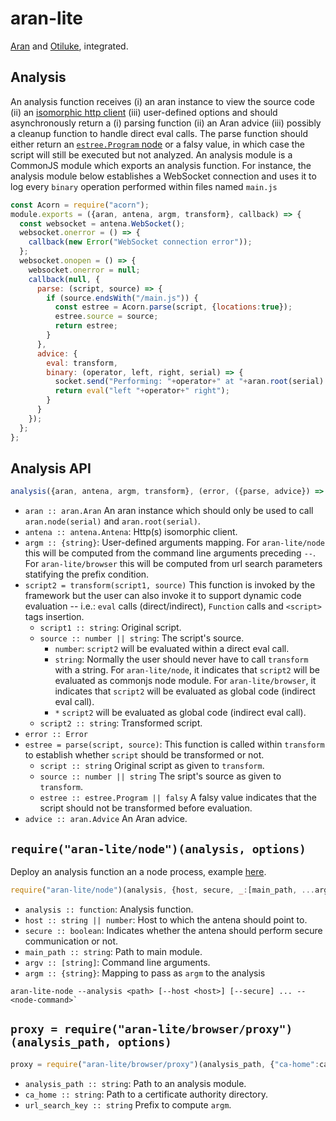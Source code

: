 # aran-lite

[Aran](https://www.npmjs.com/package/aran) and [Otiluke](https://www.npmjs.com/package/otiluke), integrated.

## Analysis

An analysis function receives (i) an aran instance to view the source code (ii) an [isomorphic http client](https://github.com/lachrist/antena) (iii) user-defined options and should asynchronously return a (i) parsing function (ii) an Aran advice (iii) possibly a cleanup function to handle direct eval calls.
The parse function should either return an [`estree.Program` node](https://github.com/estree/estree/blob/master/es2015.md#programs) or a falsy value, in which case the script will still be executed but not analyzed.
An analysis module is a CommonJS module which exports an analysis function.
For instance, the analysis module below establishes a WebSocket connection and uses it to log every `binary` operation performed within files named `main.js` 

```js
const Acorn = require("acorn");
module.exports = ({aran, antena, argm, transform}, callback) => {
  const websocket = antena.WebSocket();
  websocket.onerror = () => {
    callback(new Error("WebSocket connection error"));
  };
  websocket.onopen = () => {
    websocket.onerror = null;
    callback(null, {
      parse: (script, source) => {
        if (source.endsWith("/main.js")) {
          const estree = Acorn.parse(script, {locations:true});
          estree.source = source;
          return estree;
        }
      },
      advice: {
        eval: transform,
        binary: (operator, left, right, serial) => {
          socket.send("Performing: "+operator+" at "+aran.root(serial).source+" line: "+aran.node(serial).loc.start.line);
          return eval("left "+operator+" right");
        }
      }
    });
  };
};
```

## Analysis API

```js
analysis({aran, antena, argm, transform}, (error, ({parse, advice}) => { ... }));
```

* `aran :: aran.Aran`
  An aran instance which should only be used to call `aran.node(serial)` and `aran.root(serial)`.
* `antena :: antena.Antena`:
  Http(s) isomorphic client.
* `argm :: {string}`:
  User-defined arguments mapping.
  For `aran-lite/node` this will be computed from the command line arguments preceding `--`.
  For `aran-lite/browser` this will be computed from url search parameters statifying the prefix condition.
* `script2 = transform(script1, source)`
  This function is invoked by the framework but the user can also invoke it to support dynamic code evaluation -- i.e.: `eval` calls (direct/indirect), `Function` calls and `<script>` tags insertion.
  * `script1 :: string`:
    Original script.
  * `source :: number || string`:
    The script's source.
    * `number`:
      `script2` will be evaluated within a direct eval call.
    * `string`:
      Normally the user should never have to call `transform` with a string.
      For `aran-lite/node`, it indicates that `script2` will be evaluated as commonjs node module.
      For `aran-lite/browser`, it indicates that `script2` will be evaluated as global code (indirect eval call).
    * `*`
      `script2` will be evaluated as global code (indirect eval call).
  * `script2 :: string`:
    Transformed script.
* `error :: Error`
* `estree = parse(script, source)`:
  This function is called within `transform` to establish whether `script` should be transformed or not.
  * `script :: string`
    Original script as given to `transform`.
  * `source :: number || string`
    The sript's source as given to `transform`.
  * `estree :: estree.Program || falsy`
    A falsy value indicates that the script should not be transformed before evaluation.
* `advice :: aran.Advice`
  An Aran advice.

## `require("aran-lite/node")(analysis, options)`

Deploy an analysis function an a node process, example [here](/test/node).

```js
require("aran-lite/node")(analysis, {host, secure, _:[main_path, ...argv], ...argm});
```

* `analysis :: function`:
  Analysis function.
* `host :: string || number`:
  Host to which the antena should point to.
* `secure :: boolean`:
  Indicates whether the antena should perform secure communication or not.
* `main_path :: string`:
  Path to main module.
* `argv :: [string]`:
  Command line arguments.
* `argm :: {string}`:
  Mapping to pass as `argm` to the analysis

```
aran-lite-node --analysis <path> [--host <host>] [--secure] ... -- <node-command>`
```

## `proxy = require("aran-lite/browser/proxy")(analysis_path, options)`

```js
proxy = require("aran-lite/browser/proxy")(analysis_path, {"ca-home":ca_home, "url-search-key":url_search_key});
```

* `analysis_path :: string`:
  Path to an analysis module.
* `ca_home :: string`:
  Path to a certificate authority directory.
* `url_search_key :: string`
  Prefix to compute `argm`.
